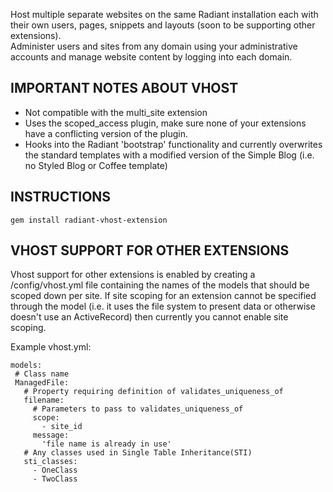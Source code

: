 Host multiple separate websites on the same Radiant installation each with their 
own users, pages, snippets and layouts (soon to be supporting other extensions).  
Administer users and sites from any domain using your administrative accounts 
and manage website content by logging into each domain.

## IMPORTANT NOTES ABOUT VHOST

* Not compatible with the multi_site extension
* Uses the scoped_access plugin, make sure none of your extensions have a 
  conflicting version of the plugin.
* Hooks into the Radiant 'bootstrap' functionality and currently overwrites the
  standard templates with a modified version of the Simple Blog (i.e. no Styled
  Blog or Coffee template)

## INSTRUCTIONS

    gem install radiant-vhost-extension

## VHOST SUPPORT FOR OTHER EXTENSIONS

Vhost support for other extensions is enabled by creating a /config/vhost.yml
file containing the names of the models that should be scoped down per site. If
site scoping for an extension cannot be specified through the model (i.e. it
uses the file system to present data or otherwise doesn't use an ActiveRecord)
then currently you cannot enable site scoping.

Example vhost.yml:

    models:
     # Class name
     ManagedFile: 
       # Property requiring definition of validates_uniqueness_of
       filename: 
         # Parameters to pass to validates_uniqueness_of
         scope: 
           - site_id
         message:
           'file name is already in use'
       # Any classes used in Single Table Inheritance(STI)
       sti_classes:
         - OneClass
         - TwoClass
